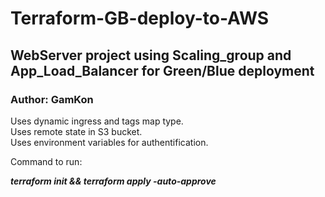 # Terraform-GB-deploy-to-AWS
## WebServer project using Scaling_group and App_Load_Balancer for Green/Blue deployment
### Author: GamKon

Uses dynamic ingress and tags map type.<br>
Uses remote state in S3 bucket.<br>
Uses environment variables for authentification.<br>

Command to run: 

***terraform init && terraform apply -auto-approve***
